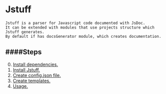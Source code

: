 Jstuff
======

    Jstuff is a parser for Javascript code documented with JsDoc.
    It can be extended with modules that use projects structure which Jstuff generates.
    By default if has docsGenerator module, which creates documentation.


####Steps
---------
0. <a href="https://github.com/divergence082/Jstuff/wiki/Dependencies">Install dependencies.</a>
1. <a href="https://github.com/divergence082/Jstuff/wiki/Installation">Install Jstuff.</a>
2. <a href="https://github.com/divergence082/Jstuff/wiki/config.json">Create config.json file.</a>
3. <a href="https://github.com/divergence082/Jstuff/wiki/Templates">Create templates.</a>
4. <a href="https://github.com/divergence082/Jstuff/wiki/Usage">Usage.</a>

